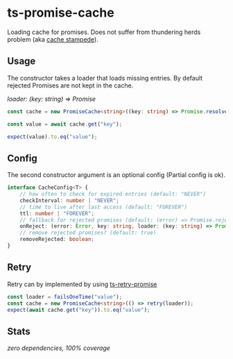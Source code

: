 # ts-promise-cache #

Loading cache for promises. 
Does not suffer from thundering herds problem (aka [cache stampede](https://en.wikipedia.org/wiki/Cache_stampede)).

## Usage ##
The constructor takes a loader that loads missing entries. 
By default rejected Promises are not kept in the cache. 

_loader: (key: string) => Promise<T>_

```typescript
const cache = new PromiseCache<string>((key: string) => Promise.resolve("value"));

const value = await cache.get("key");

expect(value).to.eq("value");
```

## Config ##
The second constructor argument is an optional config (Partial config is ok).
```typescript
interface CacheConfig<T> {
    // how often to check for expired entries (default: "NEVER")
    checkInterval: number | "NEVER";
    // time to live after last access (default: "FOREVER")
    ttl: number | "FOREVER";
    // fallback for rejected promises (default: (error) => Promise.reject(error))
    onReject: (error: Error, key: string, loader: (key: string) => Promise<T>) => Promise<T>;
    // remove rejected promises? (default: true)
    removeRejected: boolean;
}
```

## Retry ##
Retry can by implemented by using [ts-retry-promise](https://www.npmjs.com/package/ts-retry-promise)
```typescript
const loader = failsOneTime("value");
const cache = new PromiseCache<string>(() => retry(loader));
expect(await cache.get("key")).to.eq("value");
```

## Stats ##
_zero dependencies, 100% coverage_

